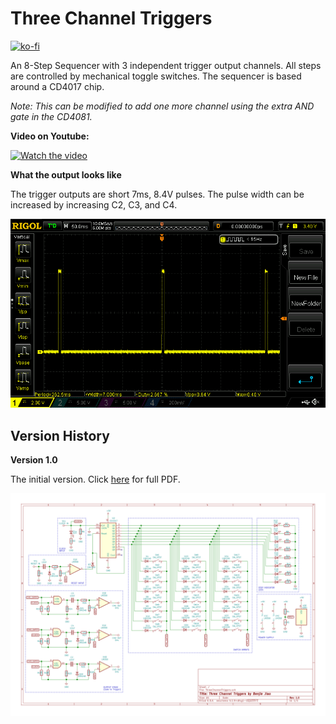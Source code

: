 # Three Channel Triggers

[![ko-fi](https://ko-fi.com/img/githubbutton_sm.svg)](https://ko-fi.com/C0C24WFYS)

An 8-Step Sequencer with 3 independent trigger output channels. All steps are controlled by mechanical toggle switches. The sequencer is based around a CD4017 chip.

*Note: This can be modified to add one more channel using the extra AND gate in the CD4081.*


**Video on Youtube:**

[![Watch the video](https://img.youtube.com/vi/QXabA5EZKmw/hqdefault.jpg)](https://www.youtube.com/watch?v=QXabA5EZKmw)


**What the output looks like**

The trigger outputs are short 7ms, 8.4V pulses. The pulse width can be increased by increasing C2, C3, and C4.

<img src="https://raw.githubusercontent.com/benjiao/ThreeChannelTriggers/master/OscilloscopeOutput.png">


## Version History

**Version 1.0**

The initial version. Click [here](https://github.com/benjiao/ThreeChannelTriggers/raw/master/Exports/ThreeChannelTriggers%20v1.0.pdf) for full PDF.

<img src="https://raw.githubusercontent.com/benjiao/ThreeChannelTriggers/master/Exports/ThreeChannelTriggers%20v1.0.svg">
